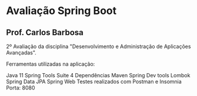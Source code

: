 # Avaliação Spring Boot
## Prof. Carlos Barbosa

2º Avaliação da disciplina "Desenvolvimento e Administração de Aplicações Avançadas".

Ferramentas utilizadas na aplicação:

Java 11
Spring Tools Suite 4
Dependências Maven
Spring Dev tools
Lombok
Spring Data JPA
Spring Web
Testes realizados com Postman e Insomnia
Porta: 8080
